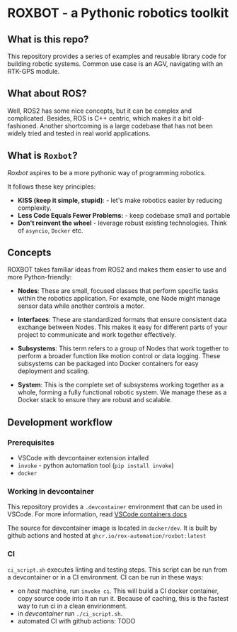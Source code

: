 # ROXBOT - a Pythonic robotics toolkit

## What is this repo?

This repository provides a series of examples and reusable library code for building robotic systems.
Common use case is an AGV, navigating with an RTK-GPS module.


## What about ROS?

Well, ROS2 has some nice concepts, but it can be complex and complicated. Besides, ROS is C++ centric, which makes it a bit old-fashioned. Another shortcoming is a large codebase that has not been widely tried and tested in real world applications.

## What is `Roxbot`?

*Roxbot* aspires to be a more pythonic way of programming robotics.

It follows these key principles:

* **KISS (keep it simple, stupid)**: - let's make robotics easier by reducing complexity.
* **Less Code Equals Fewer Problems:** - keep codebase small and portable
* **Don't reinvent the wheel** - leverage robust existing technologies. Think of `asyncio`, `Docker` etc.


## Concepts

ROXBOT takes familiar ideas from ROS2 and makes them easier to use and more Python-friendly:

- **Nodes**: These are small, focused classes that perform specific tasks within the robotics application. For example, one Node might manage sensor data while another controls a motor.

- **Interfaces**: These are standardized formats that ensure consistent data exchange between Nodes. This makes it easy for different parts of your project to communicate and work together effectively.

- **Subsystems**: This term refers to a group of Nodes that work together to perform a broader function like motion control or data logging. These subsystems can be packaged into Docker containers for easy deployment and scaling.

- **System**: This is the complete set of subsystems working together as a whole, forming a fully functional robotic system. We manage these as a Docker stack to ensure they are robust and scalable.


## Development workflow

### Prerequisites

* VSCode with devcontainer extension intalled
* `invoke` - python automation tool (`pip install invoke`)
* `docker`

### Working in devcontainer

This repository provides a `.devcontainer` environment that can be used in VSCode. For more information, read [VSCode containers docs](https://code.visualstudio.com/docs/devcontainers/containers)

The source for devcontainer image is located in `docker/dev`. It is built by github actions and hosted at `ghcr.io/rox-automation/roxbot:latest`


### CI

`ci_script.sh` executes linting and testing steps. This script can be run from a devcontainer or in a CI environment.
CI can be run in these ways:

* on *host* machine, run `invoke ci`. This will build a CI docker container, copy source code into it an run it. Because of caching, this is the fastest way to run ci in a clean envirionment.
* in *devcontainer* run `./ci_script.sh`.
* automated CI with github actions: TODO
